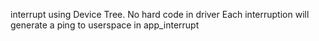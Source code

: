 interrupt using Device Tree. No hard code in driver
Each interruption will generate a ping to userspace in app_interrupt